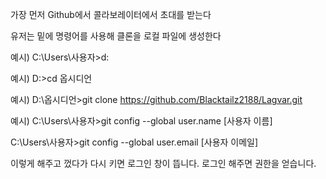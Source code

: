 
가장 먼저 Github에서 콜라보레이터에서 초대를 받는다

유저는 밑에 명령어를 사용해 클론을 로컬 파일에 생성한다

예시) C:\Users\사용자>d:

예시) D:\>cd 옵시디언

예시) D:\옵시디언>git clone https://github.com/Blacktailz2188/Lagvar.git


예시) C:\Users\사용자>git config --global user.name [사용자 이름]

C:\Users\사용자>git config --global user.email [사용자 이메일]


이렇게 해주고 껐다가 다시 키면 로그인 창이 뜹니다. 로그인 해주면 권한을 얻습니다.